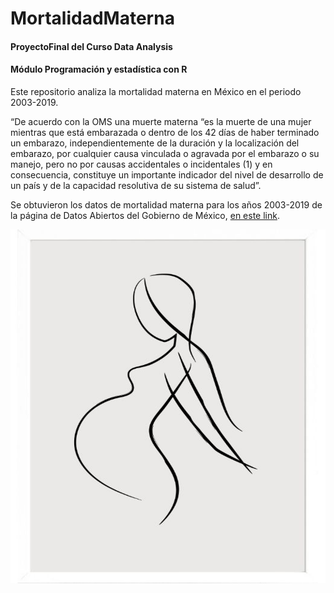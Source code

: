 # MortalidadMaterna
#### ProyectoFinal del Curso Data Analysis
#### Módulo Programación y estadística con R

  Este repositorio analiza la mortalidad materna en México en el periodo 2003-2019.
  
“De acuerdo con la OMS una muerte materna “es la muerte de una mujer mientras que está embarazada o dentro de los 42 días de haber terminado un embarazo, independientemente de la duración y la localización del embarazo, por cualquier causa vinculada o agravada por el embarazo o su manejo, pero no por causas accidentales o incidentales (1) y en consecuencia, constituye un importante indicador del nivel de desarrollo de un país y de la capacidad resolutiva de su sistema de salud”.

Se obtuvieron los datos de mortalidad materna para los años 2003-2019 de la página de Datos Abiertos del Gobierno de México, [en este link](https://datos.gob.mx/busca/dataset/mortalidad-materna). 

![](https://github.com/almamelisa/MortalidadMaterna-ProyectoFinal-/blob/main/pancita.png)

